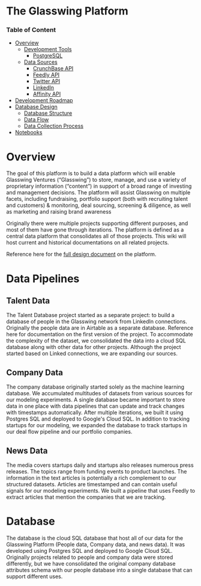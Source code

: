# The Glasswing Platform

### Table of Content
- [Overview](#overview)
  * [Development Tools](#development-tools)
    + [PostgreSQL](#postgresql)
  * [Data Sources](#data-sources)
    + [CrunchBase API](#crunchbase-api)
    + [Feedly API](#feedly-api)
    + [Twitter API](#twitter-api)
    + [LinkedIn](#linkedin)
    + [Affinity API](#affinity-api)
- [Development Roadmap](#development-roadmap)
- [Database Design](#database-design)
    + [Database Structure](#database-structure)
    + [Data Flow](#data-flow)
    + [Data Collection Process](#data-collection-process)
- [Notebooks](#notebooks)

# Overview
The goal of this platform is to build a data platform which will enable Glasswing Ventures (“Glasswing”) to store, manage, and use a variety of proprietary information (“content”) in support of a broad range of investing and management decisions. The platform will assist Glasswing on multiple facets, including fundraising, portfolio support (both with recruiting talent and customers) & monitoring, deal sourcing, screening & diligence, as well as marketing and raising brand awareness

Originally there were multiple projects supporting different purposes, and most of them have gone through iterations. The platform is defined as a central data platform that consolidates all of those projects.  This wiki will host current and historical documentations on all related projects. 

Reference here for the [full design document]() on the platform.

# Data Pipelines

## Talent Data
The Talent Database project started as a separate project: to build a database of people in the Glasswing network from LinkedIn connections. Originally the people data are in Airtable as a separate database. Reference here for documentation on the first version of the project. To accommodate the complexity of the dataset, we consolidated the data into a cloud SQL database along with other data for other projects. Although the project started based on Linked connections, we are expanding our sources. 

## Company Data
The company database originally started solely as the machine learning database. We accumulated multitudes of datasets from various sources for our modeling experiments. A single database became important to store data in one place with data pipelines that can update and track changes with timestamps automatically. After multiple iterations, we built it using Postgres SQL and deployed to Google's Cloud SQL. In addition to tracking startups for our modeling, we expanded the database to track startups in our deal flow pipeline and our portfolio companies.

## News Data
The media covers startups daily and startups also releases numerous press releases.  The topics range from funding events to product launches. The information in the text articles is potentially a rich complement to our structured datasets. Articles are timestamped and can contain useful signals for our modeling experiments. We built a pipeline that uses Feedly to extract articles that mention the companies that we are tracking. 

# Database
The database is the cloud SQL database that host all of our data for the Glasswing Platform (People data, Company data, and news data). It was developed using Postgres SQL and deployed to Google Cloud SQL. Originally projects related to people and company data were stored differently, but we have consolidated the original company database attributes schema with our people database into a single database that can support different uses. 
